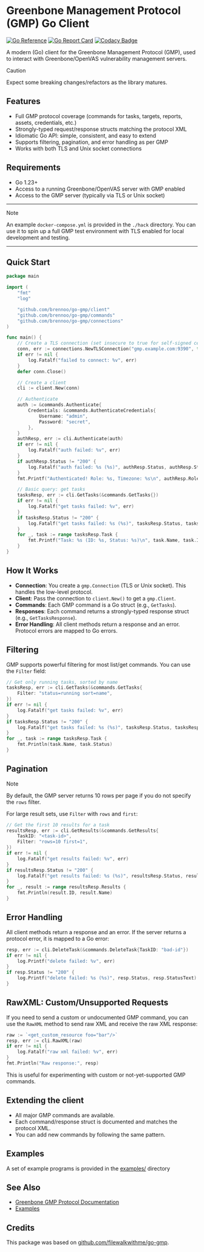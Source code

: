 # Greenbone Management Protocol (GMP) Go Client

[![Go Reference](https://pkg.go.dev/badge/github.com/brennoo/go-gmp.svg)](https://pkg.go.dev/github.com/brennoo/go-gmp)
[![Go Report Card](https://goreportcard.com/badge/github.com/brennoo/go-gmp)](https://goreportcard.com/report/github.com/brennoo/go-gmp)
[![Codacy Badge](https://app.codacy.com/project/badge/Coverage/594fb36107f64d72b7bc1680fdac964a)](https://app.codacy.com/gh/brennoo/go-gmp/dashboard?utm_source=gh&utm_medium=referral&utm_content=&utm_campaign=Badge_coverage)

A modern (Go) client for the Greenbone Management Protocol (GMP), used to interact with Greenbone/OpenVAS vulnerability management servers.

> [!CAUTION]
> Expect some breaking changes/refactors as the library matures.

## Features

- Full GMP protocol coverage (commands for tasks, targets, reports, assets, credentials, etc.)
- Strongly-typed request/response structs matching the protocol XML
- Idiomatic Go API: simple, consistent, and easy to extend
- Supports filtering, pagination, and error handling as per GMP
- Works with both TLS and Unix socket connections

## Requirements

- Go 1.23+
- Access to a running Greenbone/OpenVAS server with GMP enabled
- Access to the GMP server (typically via TLS or Unix socket)

---

> [!NOTE]
> An example `docker-compose.yml` is provided in the `./hack` directory. You can use it to spin up a full GMP test environment with TLS enabled for local development and testing.

---

## Quick Start

```go
package main

import (
	"fmt"
	"log"

	"github.com/brennoo/go-gmp/client"
	"github.com/brennoo/go-gmp/commands"
	"github.com/brennoo/go-gmp/connections"
)

func main() {
	// Create a TLS connection (set insecure to true for self-signed certs)
	conn, err := connections.NewTLSConnection("gmp.example.com:9390", true)
	if err != nil {
		log.Fatalf("failed to connect: %v", err)
	}
	defer conn.Close()

	// Create a client
	cli := client.New(conn)

	// Authenticate
	auth := &commands.Authenticate{
		Credentials: &commands.AuthenticateCredentials{
			Username: "admin",
			Password: "secret",
		},
	}
	authResp, err := cli.Authenticate(auth)
	if err != nil {
		log.Fatalf("auth failed: %v", err)
	}
	if authResp.Status != "200" {
		log.Fatalf("auth failed: %s (%s)", authResp.Status, authResp.StatusText)
	}
	fmt.Printf("Authenticated! Role: %s, Timezone: %s\n", authResp.Role, authResp.Timezone)

	// Basic query: get tasks
	tasksResp, err := cli.GetTasks(&commands.GetTasks{})
	if err != nil {
		log.Fatalf("get tasks failed: %v", err)
	}
	if tasksResp.Status != "200" {
		log.Fatalf("get tasks failed: %s (%s)", tasksResp.Status, tasksResp.StatusText)
	}
	for _, task := range tasksResp.Task {
		fmt.Printf("Task: %s (ID: %s, Status: %s)\n", task.Name, task.ID, task.Status)
	}
}
```

## How It Works

- **Connection**: You create a `gmp.Connection` (TLS or Unix socket). This handles the low-level protocol.
- **Client**: Pass the connection to `client.New()` to get a `gmp.Client`.
- **Commands**: Each GMP command is a Go struct (e.g., `GetTasks`).
- **Responses**: Each command returns a strongly-typed response struct (e.g., `GetTasksResponse`).
- **Error Handling**: All client methods return a response and an error. Protocol errors are mapped to Go errors.

## Filtering

GMP supports powerful filtering for most list/get commands. You can use the `Filter` field:

```go
// Get only running tasks, sorted by name
tasksResp, err := cli.GetTasks(&commands.GetTasks{
	Filter: "status=running sort=name",
})
if err != nil {
	log.Fatalf("get tasks failed: %v", err)
}
if tasksResp.Status != "200" {
	log.Fatalf("get tasks failed: %s (%s)", tasksResp.Status, tasksResp.StatusText)
}
for _, task := range tasksResp.Task {
	fmt.Println(task.Name, task.Status)
}
```

## Pagination

> [!NOTE]
> By default, the GMP server returns 10 rows per page if you do not specify the `rows` filter.

For large result sets, use `Filter` with `rows` and `first`:

```go
// Get the first 10 results for a task
resultsResp, err := cli.GetResults(&commands.GetResults{
	TaskID: "<task-id>",
	Filter: "rows=10 first=1",
})
if err != nil {
	log.Fatalf("get results failed: %v", err)
}
if resultsResp.Status != "200" {
	log.Fatalf("get results failed: %s (%s)", resultsResp.Status, resultsResp.StatusText)
}
for _, result := range resultsResp.Results {
	fmt.Println(result.ID, result.Name)
}
```

## Error Handling

All client methods return a response and an error. If the server returns a protocol error, it is mapped to a Go error:

```go
resp, err := cli.DeleteTask(&commands.DeleteTask{TaskID: "bad-id"})
if err != nil {
	log.Printf("delete failed: %v", err)
}
if resp.Status != "200" {
	log.Printf("delete failed: %s (%s)", resp.Status, resp.StatusText)
}
```

## RawXML: Custom/Unsupported Requests

If you need to send a custom or undocumented GMP command, you can use the `RawXML` method to send raw XML and receive the raw XML response:

```go
raw := `<get_custom_resource foo="bar"/>`
resp, err := cli.RawXML(raw)
if err != nil {
	log.Fatalf("raw xml failed: %v", err)
}
fmt.Println("Raw response:", resp)
```

This is useful for experimenting with custom or not-yet-supported GMP commands.

## Extending the client

- All major GMP commands are available.
- Each command/response struct is documented and matches the protocol XML.
- You can add new commands by following the same pattern.

## Examples

A set of example programs is provided in the [examples/](./examples/) directory

## See Also

- [Greenbone GMP Protocol Documentation](https://docs.greenbone.net/API/GMP/gmp-22.6.html)
- [Examples](./examples/)

## Credits

This package was based on [github.com/filewalkwithme/go-gmp](https://github.com/filewalkwithme/go-gmp). 
